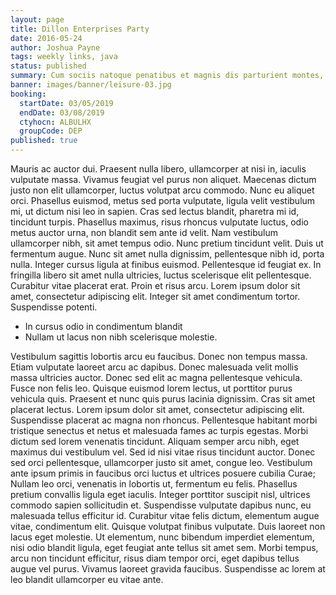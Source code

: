```yaml
---
layout: page
title: Dillon Enterprises Party
date: 2016-05-24
author: Joshua Payne
tags: weekly links, java
status: published
summary: Cum sociis natoque penatibus et magnis dis parturient montes, nascetur.
banner: images/banner/leisure-03.jpg
booking:
  startDate: 03/05/2019
  endDate: 03/08/2019
  ctyhocn: ALBULHX
  groupCode: DEP
published: true
---
```

Mauris ac auctor dui. Praesent nulla libero, ullamcorper at nisi in, iaculis vulputate massa. Vivamus feugiat vel purus non aliquet. Maecenas dictum justo non elit ullamcorper, luctus volutpat arcu commodo. Nunc eu aliquet orci. Phasellus euismod, metus sed porta vulputate, ligula velit vestibulum mi, ut dictum nisi leo in sapien. Cras sed lectus blandit, pharetra mi id, tincidunt turpis. Phasellus maximus, risus rhoncus vulputate luctus, odio metus auctor urna, non blandit sem ante id velit. Nam vestibulum ullamcorper nibh, sit amet tempus odio. Nunc pretium tincidunt velit. Duis ut fermentum augue.
Nunc sit amet nulla dignissim, pellentesque nibh id, porta nulla. Integer cursus ligula at finibus euismod. Pellentesque id feugiat ex. In fringilla libero sit amet nulla ultricies, luctus scelerisque elit pellentesque. Curabitur vitae placerat erat. Proin et risus arcu. Lorem ipsum dolor sit amet, consectetur adipiscing elit. Integer sit amet condimentum tortor. Suspendisse potenti.

* In cursus odio in condimentum blandit
* Nullam ut lacus non nibh scelerisque molestie.

Vestibulum sagittis lobortis arcu eu faucibus. Donec non tempus massa. Etiam vulputate laoreet arcu ac dapibus. Donec malesuada velit mollis massa ultricies auctor. Donec sed elit ac magna pellentesque vehicula. Fusce non felis leo. Quisque euismod lorem lectus, ut porttitor purus vehicula quis. Praesent et nunc quis purus lacinia dignissim. Cras sit amet placerat lectus. Lorem ipsum dolor sit amet, consectetur adipiscing elit. Suspendisse placerat ac magna non rhoncus. Pellentesque habitant morbi tristique senectus et netus et malesuada fames ac turpis egestas. Morbi dictum sed lorem venenatis tincidunt. Aliquam semper arcu nibh, eget maximus dui vestibulum vel. Sed id nisi vitae risus tincidunt auctor.
Donec sed orci pellentesque, ullamcorper justo sit amet, congue leo. Vestibulum ante ipsum primis in faucibus orci luctus et ultrices posuere cubilia Curae; Nullam leo orci, venenatis in lobortis ut, fermentum eu felis. Phasellus pretium convallis ligula eget iaculis. Integer porttitor suscipit nisl, ultrices commodo sapien sollicitudin et. Suspendisse vulputate dapibus nunc, eu malesuada tellus efficitur id. Curabitur vitae felis dictum, elementum augue vitae, condimentum elit. Quisque volutpat finibus vulputate. Duis laoreet non lacus eget molestie. Ut elementum, nunc bibendum imperdiet elementum, nisi odio blandit ligula, eget feugiat ante tellus sit amet sem. Morbi tempus, arcu non tincidunt efficitur, risus diam tempor orci, eget dapibus tellus augue vel purus. Vivamus laoreet gravida faucibus. Suspendisse ac lorem at leo blandit ullamcorper eu vitae ante.
